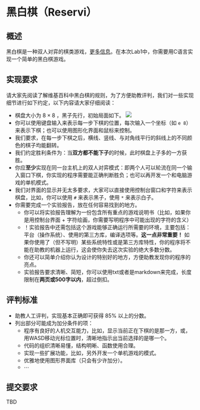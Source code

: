 # 黑白棋（Reservi）

## 概述

黑白棋是一种双人对弈的棋类游戏，[更多信息](https://zh.wikipedia.org/wiki/%E9%BB%91%E7%99%BD%E6%A3%8B#%E7%B6%B2%E8%B7%AF%E9%BB%91%E7%99%BD%E6%A3%8B)。在本次Lab1中，你需要用C语言实现一个简单的黑白棋游戏。

## 实现要求

请大家先阅读了解维基百科中黑白棋的规则，为了方便助教评判，我们对一些实现细节进行如下约定，以下内容请大家仔细阅读：

- 棋盘大小为 $8 \times 8$ ，黑子先行，初始局面如下。
  ![](https://www.weweweb.net/game/webpage/apple/apple_startpos.gif)
- 你可以使用键盘输入来表示每一步下棋的位置，每次输入一个坐标（如 `e 8`）来表示下棋；也可以使用图形化界面和鼠标来控制。
- 我们要求，在每一步下棋之后，横线、竖线、与对角线平行的斜线上的不同颜色的棋子均能翻转。
- 我们约定胜利条件为：当**双方都不能下子**的时候，此时棋盘上子多的一方获胜。
- 你应**至少**实现在同一台主机上的双人对弈模式：即两个人可以轮流在同一个输入窗口下棋，你实现的程序需要能正确判断胜负；也可以再开发一个和电脑游戏的单机模式。
- 我们对界面的显示并无太多要求，大家可以直接使用控制台窗口和字符来表示棋盘，比如，你可以使用 `#` 来表示黑子，使用 `*` 来表示白子。
- 你需要完成一个实验报告，放在任何容易找到的地方。
  - 你可以将实验报告理解为一份包含所有重点的游戏说明书（比如，如果你是用控制台界面 + 字符绘画，你需要写明程序中可能出现的字符的含义）
  - ！实验报告中还需包括这个游戏能够正确运行所需要的环境，主要包括：平台（操作系统）、使用的第三方库，编译选项等。**这一点非常重要！** 如果你使用了（但不写明）某些系统特性或是第三方库特性，你的程序将不能在助教的机器上运行，这会使你失去这次实验的绝大多数分数。
  - 你还可以简单介绍你认为设计的特别好的地方，方便助教发现你的程序的亮点。
  - 实验报告要求清晰、简短，你可以使用txt或者是markdown来完成，长度限制在**两页或500字以内**，超过倒扣。

## 评判标准

- 助教人工评判，实现基本正确即可获得 85% 以上的分数。
- 列出部分可能成为加分条件的项：
  - 程序有良好的人机交互能力，比如，显示当前正在下棋的是那一方，或，用WASD移动光标位置时，清晰地指示出当前选择的是哪一个。
  - 代码的组织清晰易懂，结构明晰、函数使用合理。
  - 实现一些扩展功能，比如，另外开发一个单机游戏的模式。
  - 优雅地使用图形界面库（只会有少许加分）。
  - $\cdots$

## 提交要求

TBD
